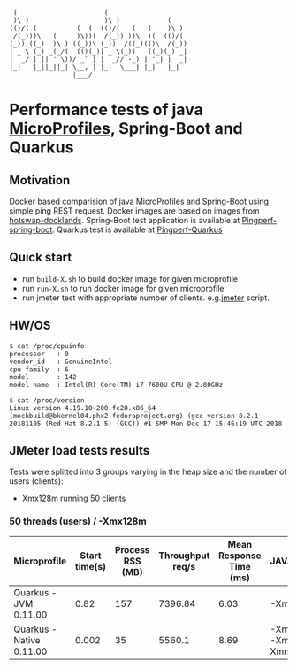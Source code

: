      (                      (
     )\ )                   )\ )            (
    (()/( (          (  (  (()/(   (   (    )\ )
     /(_)))\   (     )\))(  /(_)) ))\  )(  (()/(
    (_)) ((_)  )\ ) ((_))\ (_))  /((_)(()\  /(_))
    | _ \ (_) _(_/(  (()(_)| _ \(_))   ((_)(_) _|
    |  _/ | || ' \))/ _` | |  _// -_) | '_| |  _|
    |_|   |_||_||_| \__, | |_|  \___| |_|   |_|
                    |___/

# Performance tests of java [MicroProfiles](https://microprofile.io/), Spring-Boot and Quarkus

## Motivation

Docker based comparision of java MicroProfiles and Spring-Boot using simple ping REST request. Docker images are based
on images from [hotswap-docklands](https://github.com/HotswapProjects/hotswap-docklands). Spring-Boot test application 
is available at [Pingperf-spring-boot](https://github.com/HotswapProjects/pingperf-spring-boot). Quarkus test is available
at [Pingperf-Quarkus](https://github.com/HotswapProjects/pingperf-quarkus)

## Quick start

* run `build-X.sh` to build docker image for given microprofile
* run `run-X.sh` to run docker image for given microprofile
* run jmeter test with appropriate number of clients. e.g.[jmeter](https://github.com/HotswapProjects/pingperf/jmeter_50users.jmx) script.

## HW/OS
```
$ cat /proc/cpuinfo
processor	: 0
vendor_id	: GenuineIntel
cpu family	: 6
model		: 142
model name	: Intel(R) Core(TM) i7-7600U CPU @ 2.80GHz

$ cat /proc/version 
Linux version 4.19.10-200.fc28.x86_64 (mockbuild@bkernel04.phx2.fedoraproject.org) (gcc version 8.2.1 20181105 (Red Hat 8.2.1-5) (GCC)) #1 SMP Mon Dec 17 15:46:19 UTC 2018
```

## JMeter load tests results

Tests were splitted into 3 groups varying in the heap size and the number of users (clients):

- Xmx128m running 50 clients

### 50 threads (users) / -Xmx128m

|Microprofile|Start time(s)|Process RSS (MB)|Throughput req/s|Mean Response Time (ms)|JAVA_OPTS|
|------------|-------------|----------------|----------------|-----------------------|---------|
|Quarkus - JVM 0.11.00|0.82|157|7396.84|6.03|-Xmx128m|
|Quarkus - Native 0.11.00|0.002|35|5560.1|8.69|-Xmx128m -Xms25m -Xmn100m|

